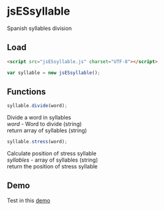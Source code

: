 # jsESsyllable
Spanish syllables division

## Load

```html
<script src="jsESsyllable.js" charset="UTF-8"></script>
```
```js
var syllable = new jsESsyllable();
```

## Functions

```js
syllable.divide(word);
```
Divide a word in syllables  
*word* - Word to divide (string)  
return array of syllables (string)

```js
syllable.stress(word);
```
Calculate position of stress syllable  
*syllables* - array of syllables (string)  
return the position of stress syllable

## Demo

Test in this [demo](https://cubiwan.github.io//jsESlanguage/jsESsyllable/index.html)

